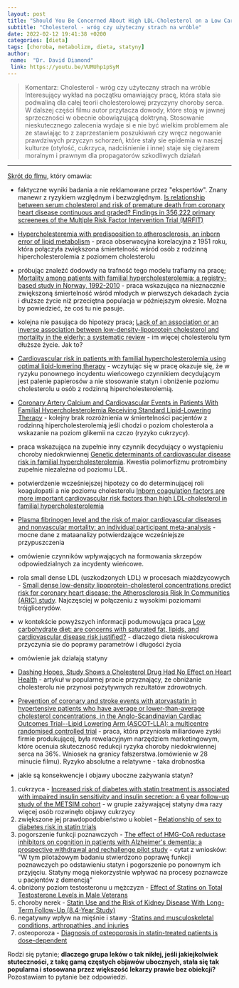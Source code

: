 ```yaml
---
layout: post
title: "Should You Be Concerned About High LDL-Cholesterol on a Low Carb Diet? (WIDEO)"
subtitle: "Cholesterol - wróg czy użyteczny strach na wróble"
date: 2022-02-12 19:41:38 +0200
categories: [dieta]
tags: [choroba, metabolizm, dieta, statyny]
author:
 name:  "Dr. David Diamond"
 link: https://youtu.be/VUMUhp1pSyM
---
```

> Komentarz: Cholesterol - wróg czy użyteczny strach na wróble
> Interesujący wykład na początku omawiający pracę, która stała sie podwaliną dla całej teorii cholesterolowej przyczyny choroby serca. W dalszej części filmu autor przytacza dowody, które stoją w jawnej sprzeczności w obecnie obowiązującą doktryną. Stosowanie nieskutecznego zalecenia wydaje si e nie być wielkim problemem ale ze stawiając to z zaprzestaniem poszukiwań czy wręcz negowanie prawdziwych przyczyn schorzeń, które stały sie epidemia w naszej kulturze (otyłość, cukrzyca, nadciśnienie i inne) staje się ciężarem moralnym i prawnym dla propagatorów szkodliwych działań
> 
<hr>

[Skrót do flmu](https://youtu.be/VUMUhp1pSyM), który omawia:

- faktyczne wyniki badania a nie reklamowane przez "ekspertów". Znany manewr z ryzykiem względnym i bezwzględnym.
[Is relationship between serum cholesterol and risk of premature death from coronary heart disease continuous and graded? Findings in 356,222 primary screenees of the Multiple Risk Factor Intervention Trial (MRFIT)](https://pubmed.ncbi.nlm.nih.gov/3773199/)
- [Hypercholesteremia with predisposition to atherosclerosis, an inborn error of lipid metabolism](https://pubmed.ncbi.nlm.nih.gov/14894461/) - praca obserwacyjna korelacyjna z 1951 roku, która połączyła zwiększona śmiertelność wśród osób z rodzinną hipercholesterolemia z poziomem cholesterolu
- próbując znaleźć dodowdy na trafność tego modelu trafiamy na pracę; [Mortality among patients with familial hypercholesterolemia: a registry-based study in Norway, 1992-2010](https://pubmed.ncbi.nlm.nih.gov/25468658/) - praca wskazująca na nieznacznie zwiększoną śmiertelność wśród młodych w pierwszych dekadach życia i dłuższe życie niż przeciętna populacja w późniejszym okresie. Można by powiedzieć, że coś tu nie pasuje.
- kolejna nie pasująca do hipotezy praca; [Lack of an association or an inverse association between low-density-lipoprotein cholesterol and mortality in the elderly: a systematic review](https://pubmed.ncbi.nlm.nih.gov/27292972/) - im więcej cholesterolu tym dłuższe życie. Jak to?
- [Cardiovascular risk in patients with familial hypercholesterolemia using optimal lipid-lowering therapy](https://pubmed.ncbi.nlm.nih.gov/29398430/) - wczytując się w pracę okazuje się, że  w ryzyku ponownego incydentu wieńcowego czynnikiem decydującym jest palenie papierosów a nie stosowanie statyn i obniżenie poziomu cholesterolu u osób z rodzinną hipercholesterolemią. 
- [Coronary Artery Calcium and Cardiovascular Events in Patients With Familial Hypercholesterolemia Receiving Standard Lipid-Lowering Therapy](https://pubmed.ncbi.nlm.nih.gov/30448145/) - kolejny brak rozróżnienia w śmiertelności pacjentów z rodzinną hipercholesterolemią jeśli chodzi o poziom cholesterola a wskazanie na poziom glikemii na czczo (ryzyko cukrzycy).
- praca wskazująca na zupełnie inny czynnik decydujący o wystąpieniu choroby niedokrwiennej [Genetic determinants of cardiovascular disease risk in familial hypercholesterolemia](https://pubmed.ncbi.nlm.nih.gov/15879303/). Kwestia polimorfizmu protrombiny zupełnie niezależna od poziomu LDL.
- potwierdzenie wcześniejszej hipotezy co do determinującej roli koagulopatii a nie poziomu cholesterolu [Inborn coagulation factors are more important cardiovascular risk factors than high LDL-cholesterol in familial hypercholesterolemia](https://pubmed.ncbi.nlm.nih.gov/30396495/)
- [Plasma fibrinogen level and the risk of major cardiovascular diseases and nonvascular mortality: an individual participant meta-analysis](https://pubmed.ncbi.nlm.nih.gov/16219884/) - mocne dane z mataanalizy potwierdzające wcześniejsze przypuszczenia
- omówienie czynników wpływających na formowania skrzepów odpowiedzialnych za incydenty wieńcowe.
- rola small dense LDL (uszkodzonych LDL) w procesach miażdzycowych - [Small dense low-density lipoprotein-cholesterol concentrations predict risk for coronary heart disease: the Atherosclerosis Risk In Communities (ARIC) study](https://pubmed.ncbi.nlm.nih.gov/24558110/). Najczęsciej w połączeniu z wysokimi poziomami trójglicerydów.
- w kontekście powyższych informacji podumowująca praca [Low carbohydrate diet: are concerns with saturated fat, lipids, and cardiovascular disease risk justified?](https://pubmed.ncbi.nlm.nih.gov/32773573/) - dlaczego dieta niskocukrowa przyczynia sie do poprawy parametrów i długości życia
- omówienie jak działają statyny
- [Dashing Hopes, Study Shows a Cholesterol Drug Had No Effect on Heart Health](https://www.nytimes.com/2016/04/04/health/dashing-hopes-study-shows-cholesterol-drug-has-no-benefits.html) - artykuł w popularnej pracie przyznający, że obniżanie cholesterolu nie przynosi pozytywnych rezultatów zdrowotnych. 
- [Prevention of coronary and stroke events with atorvastatin in hypertensive patients who have average or lower-than-average cholesterol concentrations, in the Anglo-Scandinavian Cardiac Outcomes Trial--Lipid Lowering Arm (ASCOT-LLA): a multicentre randomised controlled trial](https://pubmed.ncbi.nlm.nih.gov/12686036/) - praca, która przyniosła miliardowe zyski firmie produkującej, była rewelacyjnym narzędziem marketingowym, które ocenuia skuteczność redukcji ryzyka choroby niedokrwiennej serca na 36%. Wniosek na granicy fałszerstwa.(omówienie w 28 minucie filmu). Ryzyko absolutne a relatywne - taka drobnostka

- jakie są konsekwencje i objawy uboczne zażywania statyn?
1. cukrzyca - [Increased risk of diabetes with statin treatment is associated with impaired insulin sensitivity and insulin secretion: a 6 year follow-up study of the METSIM cohort](https://pubmed.ncbi.nlm.nih.gov/25754552/) - w grupie zażywającej statyny dwa razy więcej osób rozwinęło objawy cukrzycy
2. zwiększone jej prawdopodobieństwo u kobiet - [Relationship of sex to diabetes risk in statin trials](https://pubmed.ncbi.nlm.nih.gov/23801803/)
3. pogorszenie funkcji poznawczych - [The effect of HMG-CoA reductase inhibitors on cognition in patients with Alzheimer's dementia: a prospective withdrawal and rechallenge pilot study](https://pubmed.ncbi.nlm.nih.gov/22921881/) - cytat z wniosków: "W tym pilotażowym badaniu stwierdzono poprawę funkcji poznawczych po odstawieniu statyn i pogorszenie po ponownym ich przyjęciu. Statyny mogą niekorzystnie wpływać na procesy poznawcze u pacjentów z demencją"
4. obniżony poziom testosteronu u mężczyzn - [Effect of Statins on Total Testosterone Levels in Male Veterans](https://www.mdedge.com/fedprac/article/75744/cardiology/effect-statins-total-testosterone-levels-male-veterans)
5. choroby nerek - [Statin Use and the Risk of Kidney Disease With Long-Term Follow-Up (8.4-Year Study)](https://pubmed.ncbi.nlm.nih.gov/26742473/)
6. negatywny wpływ na mięśnie i stawy -[Statins and musculoskeletal conditions, arthropathies, and injuries](https://pubmed.ncbi.nlm.nih.gov/23877079/)
7. osteoporoza - [Diagnosis of osteoporosis in statin-treated patients is dose-dependent](https://ard.bmj.com/content/78/12/1706)

Rodzi się pytanie; **dlaczego grupa leków o tak nikłej, jeśli jakiejkolwiek stuteczności, z takę gamą częstych objawów ubocznych, stała się tak popularna i stosowana przez większość lekarzy prawie bez obiekcji?**
Pozostawiam to pytanie bez odpowiedzi.
